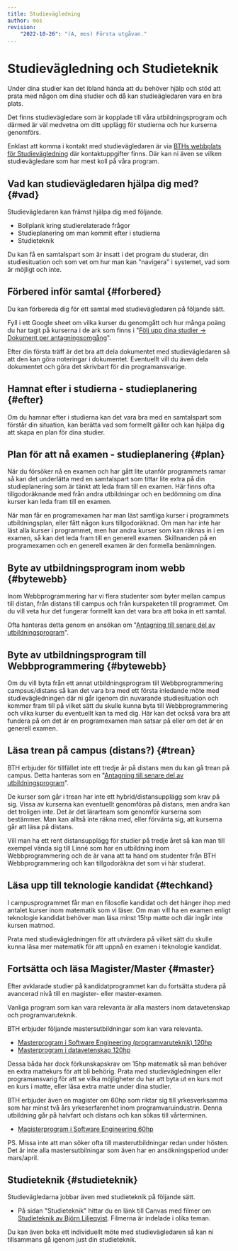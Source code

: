 ```yaml
---
title: Studievägledning
author: mos
revision:
    "2022-10-26": "(A, mos) Första utgåvan."
...
```

Studievägledning och Studieteknik
==================================

Under dina studier kan det ibland hända att du behöver hjälp och stöd att prata med någon om dina studier och då kan studieägledaren vara en bra plats.

Det finns studievägledare som är kopplade till våra utbildningsprogram och därmed är väl medvetna om ditt upplägg för studierna och hur kurserna genomförs.

Enklast att komma i kontakt med studievägledaren är via [BTHs webbplats för Studievägledning](https://studentportal.bth.se/genomfor-studierna/studentstod/studievagledning/) där kontaktuppgifter finns. Där kan ni även se vilken studievägledare som har mest koll på våra program.



Vad kan studievägledaren hjälpa dig med? {#vad}
----------------------------------

Studievägledaren kan främst hjälpa dig med följande.

* Bollplank kring studierelaterade frågor
* Studieplanering om man kommit efter i studierna
* Studieteknik

Du kan få en samtalspart som är insatt i det program du studerar, din studiesituation och som vet om hur man kan "navigera" i systemet, vad som är möjligt och inte.



Förbered inför samtal {#forbered}
----------------------------------

Du kan förbereda dig för ett samtal med studievägledaren på följande sätt.

Fyll i ett Google sheet om vilka kurser du genomgått och hur många poäng du har tagit på kurserna i de ark som finns i "[Följ upp dina studier -> Dokument per antagningsomgång](/kurser/faq/folj-upp-studierna)".

Efter din första träff är det bra att dela dokumentet med studievägledaren så att den kan göra noteringar i dokumentet. Eventuellt vill du även dela dokumentet och göra det skrivbart för din programansvarige.



Hamnat efter i studierna - studieplanering {#efter}
----------------------------------

Om du hamnar efter i studierna kan det vara bra med en samtalspart som förstår din situation, kan berätta vad som formellt gäller och kan hjälpa dig att skapa en plan för dina studier.



Plan för att nå examen - studieplanering {#plan}
----------------------------------

När du försöker nå en examen och har gått lite utanför programmets ramar så kan det underlätta med en samtalspart som tittar lite extra på din studieplanering som är tänkt att leda fram till en examen. Här finns ofta tillgodoräknande med från andra utbildningar och en bedömning om dina kurser kan leda fram till en examen.

När man får en programexamen har man läst samtliga kurser i programmets utbildningsplan, eller fått någon kurs tillgodoräknad. Om man har inte har läst alla kurser i programmet, men har andra kurser som kan räknas in i en examen, så kan det leda fram till en generell examen. Skillnanden på en programexamen och en generell examen är den formella benämningen.



Byte av utbildningsprogram inom webb {#bytewebb}
----------------------------------

Inom Webbprogrammering har vi flera studenter som byter mellan campus till distan, från distans till campus och från kurspaketen till programmet. Om du vill veta hur det fungerar formellt kan det vara bra att boka in ett samtal.

Ofta hanteras detta genom en ansökan om "[Antagning till senare del av utbildningsprogram](/kurser/faq/antagning-till-senare-del-av-utbildningsprogram)".



Byte av utbildningsprogram till Webbprogrammering {#bytewebb}
----------------------------------

Om du vill byta från ett annat utbildningsprogram till Webbprogrammering campsus/distans så kan det vara bra med ett första inledande möte med studievägledningen där ni går igenom din nuvarande studiesituation och kommer fram till på vilket sätt du skulle kunna byta till Webbprogrammering och vilka kurser du eventuellt kan ta med dig. Här kan det också vara bra att fundera på om det är en programexamen man satsar på eller om det är en generell examen.



Läsa trean på campus (distans?) {#trean}
----------------------------------

BTH erbjuder för tillfället inte ett tredje år på distans men du kan gå trean på campus. Detta hanteras som en "[Antagning till senare del av utbildningsprogram](/kurser/faq/antagning-till-senare-del-av-utbildningsprogram)".

De kurser som går i trean har inte ett hybrid/distansupplägg som krav på sig. Vissa av kurserna kan eventuellt genomföras på distans, men andra kan det troligen inte. Det är det lärarteam som genomför kurserna som bestämmer. Man kan alltså inte räkna med, eller förvänta sig, att kurserna går att läsa på distans.

Vill man ha ett rent distansupplägg för studier på tredje året så kan man till exempel vända sig till Linné som har en utbildning inom Webbprogrammering och de är vana att ta hand om studenter från BTH Webbprogrammering och kan tillgodoräkna det som vi här studerat.



Läsa upp till teknologie kandidat {#techkand}
----------------------------------

I campusprogrammet får man en filosofie kandidat och det hänger ihop med antalet kurser inom matematik som vi läser. Om man vill ha en examen enligt teknologie kandidat behöver man läsa minst 15hp matte och där ingår inte kursen matmod.

Prata med studievägledningen för att utvärdera på vilket sätt du skulle kunna läsa mer matematik för att uppnå en examen i teknologie kandidat.



Fortsätta och läsa Magister/Master {#master}
----------------------------------

Efter avklarade studier på kandidatprogrammet kan du fortsätta studera på avancerad nivå till en magister- eller master-examen.

Vanliga program som kan vara relevanta är alla masters inom datavetenskap och programvaruteknik.

BTH erbjuder följande mastersutbildningar som kan vara relevanta.

* [Masterprogram i Software Engineering (programvaruteknik) 120hp](https://www.bth.se/utbildning/program-och-kurser/paasw)
* [Masterprogram i datavetenskap 120hp](https://www.bth.se/utbildning/program-och-kurser/dvacc/)

Dessa båda har dock förkunskapskrav om 15hp matematik så man behöver en extra mattekurs för att bli behörig. Prata med studievägledningen eller programansvarig för att se vilka möjligheter du har att byta ut en kurs mot en kurs i matte, eller läsa extra matte under dina studier.

BTH erbjuder även en magister om 60hp som riktar sig till yrkesverksamma som har minst två års yrkeserfarenhet inom programvaruindustrin. Denna utbildning går på halvfart och distans och kan sökas till vårterminen.

* [Magisterprogram i Software Engineering 60hp](https://www.bth.se/utbildning/program-och-kurser/paasa/)

PS. Missa inte att man söker ofta till masterutbildningar redan under hösten. Det är inte alla mastersutbilningar som även har en ansökningsperiod under mars/april.



Studieteknik {#studieteknik}
----------------------------------

Studievägledarna jobbar även med studieteknik på följande sätt.

* På sidan "Studieteknik" hittar du en länk till Canvas med filmer om [Studieteknik av Björn Liljeqvist](https://studentportal.bth.se/genomfor-studierna/pluggtips/). Filmerna är indelade i olika teman.

Du kan även boka ett individuellt möte med studievägledaren så kan ni tillsammans gå igenom just din studieteknik.
